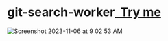 # git-search-worker<a href="https://git.jessejesse.workers.dev">&nbsp;&nbsp;Try me</a>
![Screenshot 2023-11-06 at 9 02 53 AM](https://github.com/sudo-self/git-search-worker/assets/119916323/9bd88885-89fd-4f0f-8872-53355f4ce1a8)
